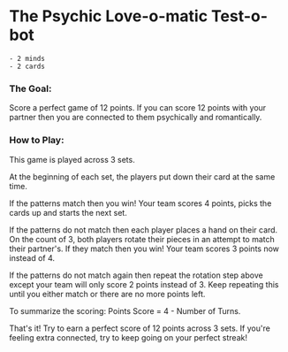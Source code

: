 # The Psychic Love-o-matic Test-o-bot

	- 2 minds
	- 2 cards

### The Goal:
Score a perfect game of 12 points. If you can score 12 points with your partner then you are connected to them psychically and romantically.


### How to Play:

This game is played across 3 sets.

At the beginning of each set, the players put down their card at the same time.

If the patterns match then you win! Your team scores 4 points, picks the cards up and starts the next set.

If the patterns do not match then each player places a hand on their card. On the count of 3, both players rotate their pieces in an attempt to match their partner's. If they match then you win! Your team scores 3 points now instead of 4.

If the patterns do not match again then repeat the rotation step above except your team will only score 2 points instead of 3. Keep repeating this until you either match or there are no more points left.

To summarize the scoring: Points Score = 4 - Number of Turns.

That's it! Try to earn a perfect score of 12 points across 3 sets. If you're feeling extra connected, try to keep going on your perfect streak!